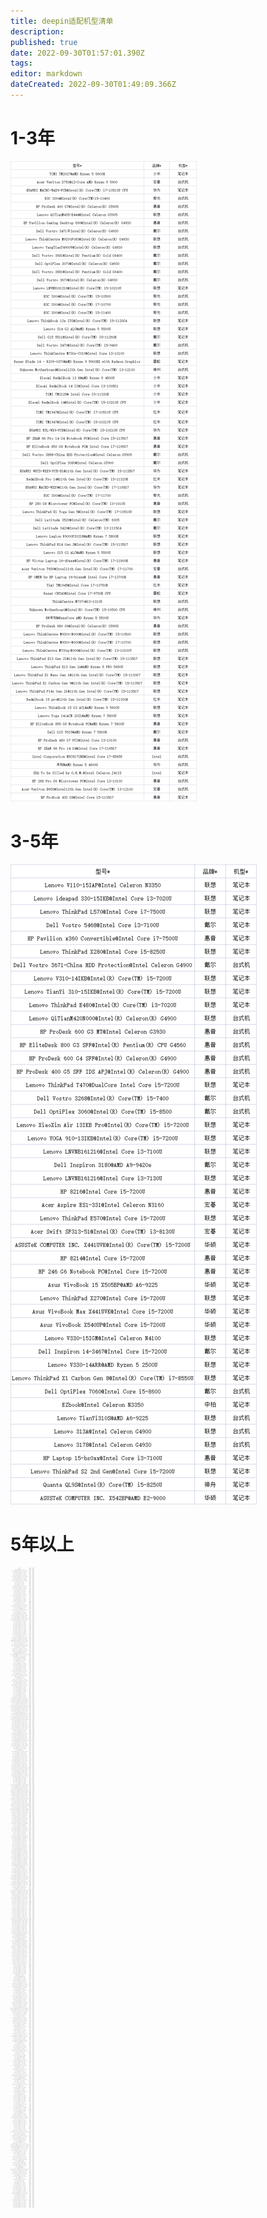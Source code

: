 ```yaml
---
title: deepin适配机型清单
description: 
published: true
date: 2022-09-30T01:57:01.390Z
tags: 
editor: markdown
dateCreated: 2022-09-30T01:49:09.366Z
---
```


# 1-3年
![2022-9-30_30603.png](/2022-9-30_30603.png)
# 3-5年
![2022-9-30_3410.png](/2022-9-30_3410.png)
# 5年以上
![2022-9-30_36325.png](/2022-9-30_36325.png)